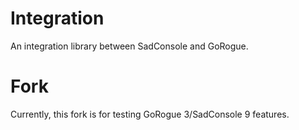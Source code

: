# Integration
An integration library between SadConsole and GoRogue.

# Fork
Currently, this fork is for testing GoRogue 3/SadConsole 9 features.
